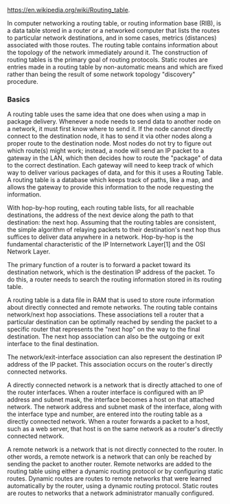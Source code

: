 https://en.wikipedia.org/wiki/Routing_table. 

In computer networking a routing table, or routing information base (RIB), is a data table stored in a router or a networked computer that lists the routes to particular network destinations, and in some cases, metrics (distances) associated with those routes. The routing table contains information about the topology of the network immediately around it. The construction of routing tables is the primary goal of routing protocols. Static routes are entries made in a routing table by non-automatic means and which are fixed rather than being the result of some network topology "discovery" procedure. 

### Basics

A routing table uses the same idea that one does when using a map in package delivery. Whenever a node needs to send data to another node on a network, it must first know where to send it. If the node cannot directly connect to the destination node, it has to send it via other nodes along a proper route to the destination node. Most nodes do not try to figure out which route(s) might work; instead, a node will send an IP packet to a gateway in the LAN, which then decides how to route the "package" of data to the correct destination. Each gateway will need to keep track of which way to deliver various packages of data, and for this it uses a Routing Table. A routing table is a database which keeps track of paths, like a map, and allows the gateway to provide this information to the node requesting the information.

With hop-by-hop routing, each routing table lists, for all reachable destinations, the address of the next device along the path to that destination: the next hop. Assuming that the routing tables are consistent, the simple algorithm of relaying packets to their destination's next hop thus suffices to deliver data anywhere in a network. Hop-by-hop is the fundamental characteristic of the IP Internetwork Layer[1] and the OSI Network Layer.

The primary function of a router is to forward a packet toward its destination network, which is the destination IP address of the packet. To do this, a router needs to search the routing information stored in its routing table.

A routing table is a data file in RAM that is used to store route information about directly connected and remote networks. The routing table contains network/next hop associations. These associations tell a router that a particular destination can be optimally reached by sending the packet to a specific router that represents the "next hop" on the way to the final destination. The next hop association can also be the outgoing or exit interface to the final destination.

The network/exit-interface association can also represent the destination IP address of the IP packet. This association occurs on the router's directly connected networks.

A directly connected network is a network that is directly attached to one of the router interfaces. When a router interface is configured with an IP address and subnet mask, the interface becomes a host on that attached network. The network address and subnet mask of the interface, along with the interface type and number, are entered into the routing table as a directly connected network. When a router forwards a packet to a host, such as a web server, that host is on the same network as a router's directly connected network.

A remote network is a network that is not directly connected to the router. In other words, a remote network is a network that can only be reached by sending the packet to another router. Remote networks are added to the routing table using either a dynamic routing protocol or by configuring static routes. Dynamic routes are routes to remote networks that were learned automatically by the router, using a dynamic routing protocol. Static routes are routes to networks that a network administrator manually configured. 
